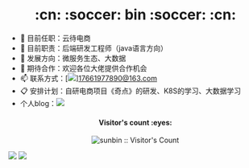 <h1 align="center">:cn: :soccer: bin :soccer: :cn:</h1>

- 🏢 目前任职：云待电商
- 🌱 目前职责：后端研发工程师（java语言方向）
- 🤔 发展方向：微服务生态、大数据
- 🙋 期待合作：欢迎各位大佬提供合作机会
- 📫 联系方式：[![](https://img.shields.io/badge/-Email-blue?style=for-the-badge&logo=Minutemailer&logoColor=white)]17661977890@163.com
- 📋 安排计划：自研电商项目《奇点》的研发、K8S的学习、大数据学习
- 个人blog：[![](https://img.shields.io/badge/-BLOG-important?&style=for-the-badge&logo=rss&logoColor=white)](https://17661977890.github.io/)


<h4 align="center">Visitor's count :eyes:</h4>
<p align="center"><img src="https://profile-counter.glitch.me/{17661977890}/count.svg" alt="sunbin :: Visitor's Count" /></p>

<div>
  <img src="https://github-readme-stats.vercel.app/api?username=17661977890&theme=vue&show_icons=true" />
  <img src="https://github-readme-stats.vercel.app/api/top-langs/?username=17661977890&langs_count=10&theme=flag-india&layout=compact" />
</div>

